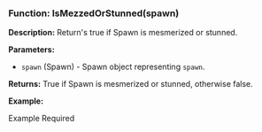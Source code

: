 ### Function: IsMezzedOrStunned(spawn)

**Description:**
Return's true if Spawn is mesmerized or stunned.

**Parameters:**
- `spawn` (Spawn) - Spawn object representing `spawn`.

**Returns:** True if Spawn is mesmerized or stunned, otherwise false.

**Example:**

Example Required
